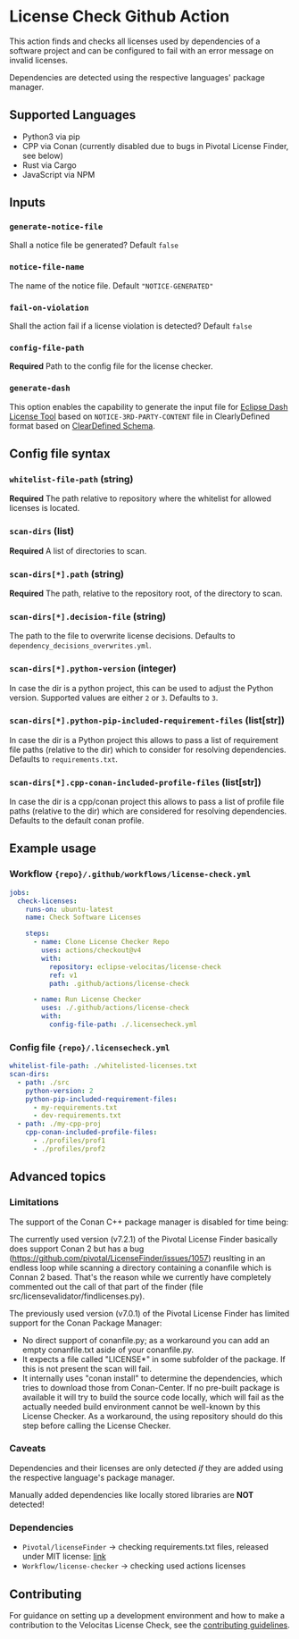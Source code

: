# License Check Github Action
This action finds and checks all licenses used by dependencies of a software project and can be configured to fail with an error message on invalid licenses.

Dependencies are detected using the respective languages' package manager.

## Supported Languages

* Python3 via pip
* CPP via Conan (currently disabled due to bugs in Pivotal License Finder, see below)
* Rust via Cargo
* JavaScript via NPM

## Inputs

### `generate-notice-file`

Shall a notice file be generated? Default `false`

### `notice-file-name`

The name of the notice file. Default `"NOTICE-GENERATED"`

### `fail-on-violation`

Shall the action fail if a license violation is detected? Default `false`

### `config-file-path`

**Required** Path to the config file for the license checker.

### `generate-dash`

This option enables the capability to generate the input file for [Eclipse Dash License Tool](https://github.com/eclipse/dash-licenses) based on `NOTICE-3RD-PARTY-CONTENT` file in ClearlyDefined format based on [ClearDefined Schema](https://docs.clearlydefined.io/using-data).

## Config file syntax

### `whitelist-file-path` (string)

**Required** The path relative to repository where the whitelist for allowed licenses is located.

### `scan-dirs` (list)

**Required** A list of directories to scan.

### `scan-dirs[*].path` (string)

**Required** The path, relative to the repository root, of the directory to scan.

### `scan-dirs[*].decision-file` (string)

The path to the file to overwrite license decisions. Defaults to `dependency_decisions_overwrites.yml`.

### `scan-dirs[*].python-version` (integer)

In case the dir is a python project, this can be used to adjust the Python version. Supported values are either `2` or `3`. Defaults to `3`.

### `scan-dirs[*].python-pip-included-requirement-files` (list[str])

In case the dir is a Python project this allows to pass a list of requirement file paths (relative to the dir) which to consider for resolving dependencies. Defaults to `requirements.txt`.

### `scan-dirs[*].cpp-conan-included-profile-files` (list[str])

In case the dir is a cpp/conan project this allows to pass a list of profile file paths (relative to the dir) which are considered for resolving dependencies. Defaults to the default conan profile.

## Example usage

### Workflow `{repo}/.github/workflows/license-check.yml`
```yaml
jobs:
  check-licenses:
    runs-on: ubuntu-latest
    name: Check Software Licenses

    steps:
      - name: Clone License Checker Repo
        uses: actions/checkout@v4
        with:
          repository: eclipse-velocitas/license-check
          ref: v1
          path: .github/actions/license-check

      - name: Run License Checker
        uses: ./.github/actions/license-check
        with:
          config-file-path: ./.licensecheck.yml
```

### Config file `{repo}/.licensecheck.yml`
```yaml
whitelist-file-path: ./whitelisted-licenses.txt
scan-dirs:
  - path: ./src
    python-version: 2
    python-pip-included-requirement-files:
      - my-requirements.txt
      - dev-requirements.txt
  - path: ./my-cpp-proj
    cpp-conan-included-profile-files:
      - ./profiles/prof1
      - ./profiles/prof2
```

## Advanced topics

### Limitations

The support of the Conan C++ package manager is disabled for time being:

The currently used version (v7.2.1) of the Pivotal License Finder basically does support Conan 2 but has a bug 
(https://github.com/pivotal/LicenseFinder/issues/1057) reuslting in an endless loop while scanning a directory
containing a conanfile which is Connan 2 based. That's the reason while we currently have completely commented out
the call of that part of the finder (file src/licensevalidator/findlicenses.py). 

The previously used version (v7.0.1) of the Pivotal License Finder has limited support for the Conan Package Manager:
* No direct support of conanfile.py; as a workaround you can add an empty conanfile.txt aside of your conanfile.py.
* It expects a file called "LICENSE*" in some subfolder of the package. If this is not present the scan will fail.
* It internally uses "conan install" to determine the dependencies, which tries to download those from Conan-Center.
  If no pre-built package is available it will try to build the source code locally, which will fail as the actually needed
  build environment cannot be well-known by this License Checker.
  As a workaround, the using repository should do this step before calling the License Checker.


### Caveats

Dependencies and their licenses are only detected _if_ they are added using the respective language's package manager.

Manually added dependencies like locally stored libraries are **NOT** detected!

### Dependencies
* `Pivotal/licenseFinder` -> checking requirements.txt files, released under MIT license: [link](https://github.com/pivotal/LicenseFinder)
* `Workflow/license-checker` -> checking used actions licenses

## Contributing

For guidance on setting up a development environment and how to make a contribution to the Velocitas License Check, see the [contributing guidelines](./CONTRIBUTING.md).
